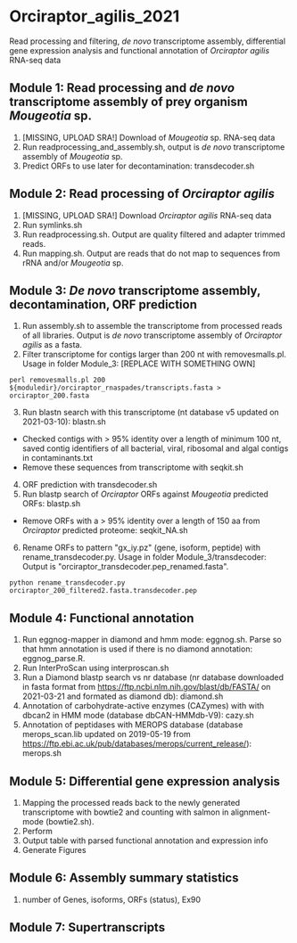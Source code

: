# Orciraptor_agilis_2021
Read processing and filtering, *de novo* transcriptome assembly, differential gene expression analysis and functional annotation of *Orciraptor agilis* RNA-seq data

## Module 1: Read processing and *de novo* transcriptome assembly of prey organism *Mougeotia* sp.

1. [MISSING, UPLOAD SRA!] Download of *Mougeotia* sp. RNA-seq data 
2. Run readprocessing_and_assembly.sh, output is *de novo* transcriptome assembly of *Mougeotia* sp.
3. Predict ORFs to use later for decontamination: transdecoder.sh

## Module 2: Read processing of *Orciraptor agilis*

1. [MISSING, UPLOAD SRA!] Download *Orciraptor agilis* RNA-seq data
2. Run symlinks.sh
3. Run readprocessing.sh. Output are quality filtered and adapter trimmed reads.
4. Run mapping.sh. Output are reads that do not map to sequences from rRNA and/or *Mougeotia* sp.

## Module 3: *De novo* transcriptome assembly, decontamination, ORF prediction

1. Run assembly.sh to assemble the transcriptome from processed reads of all libraries. Output is *de novo* transcriptome assembly of *Orciraptor agilis* as a fasta.
2. Filter transcriptome for contigs larger than 200 nt with removesmalls.pl. Usage in folder Module_3: [REPLACE WITH SOMETHING OWN]
```
perl removesmalls.pl 200 ${moduledir}/orciraptor_rnaspades/transcripts.fasta > orciraptor_200.fasta
```
3. Run blastn search with this transcriptome (nt database v5 updated on 2021-03-10): blastn.sh
  * Checked contigs with > 95% identity over a length of minimum 100 nt, saved contig identifiers of all bacterial, viral, ribosomal and algal contigs in contaminants.txt
  * Remove these sequences from transcriptome with seqkit.sh
4. ORF prediction with transdecoder.sh
5. Run blastp search of *Orciraptor* ORFs against *Mougeotia* predicted ORFs: blastp.sh  
  * Remove ORFs with a > 95% identity over a length of 150 aa from *Orciraptor* predicted proteome: seqkit_NA.sh
6. Rename ORFs to pattern "gx_iy.pz" (gene, isoform, peptide) with rename_transdecoder.py. Usage in folder Module_3/transdecoder: Output is "orciraptor_transdecoder.pep_renamed.fasta".
```
python rename_transdecoder.py orciraptor_200_filtered2.fasta.transdecoder.pep
```

## Module 4: Functional annotation
1. Run eggnog-mapper in diamond and hmm mode: eggnog.sh. Parse so that hmm annotation is used if there is no diamond annotation: eggnog_parse.R. 
2. Run InterProScan using interproscan.sh
3. Run a Diamond blastp search vs nr database (nr database downloaded in fasta format from https://ftp.ncbi.nlm.nih.gov/blast/db/FASTA/ on 2021-03-21 and formated as diamond db): diamond.sh
4. Annotation of carbohydrate-active enzymes (CAZymes) with with dbcan2 in HMM mode (database dbCAN-HMMdb-V9): cazy.sh
5. Annotation of peptidases with MEROPS database (database merops_scan.lib updated on 2019-05-19 from https://ftp.ebi.ac.uk/pub/databases/merops/current_release/): merops.sh

## Module 5: Differential gene expression analysis
1) Mapping the processed reads back to the newly generated transcriptome with bowtie2 and counting with salmon in alignment-mode (bowtie2.sh).
2) Perform 
3) Output table with parsed functional annotation and expression info
4) Generate Figures 

## Module 6: Assembly summary statistics
1) number of Genes, isoforms, ORFs (status), Ex90 

## Module 7: Supertranscripts
